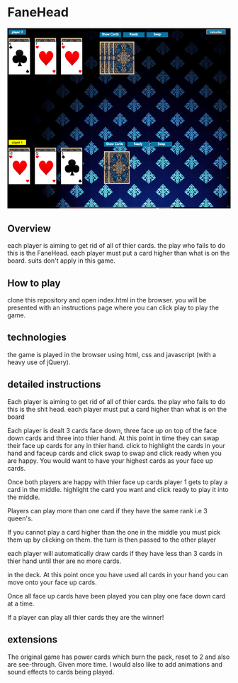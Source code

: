 # FaneHead

![](images/screenShot.png)

## Overview

each player is aiming to get rid of all of thier cards. the play who fails to do this is the FaneHead. each player must put a card higher than what is on the board. suits don't apply in this game.

## How to play

clone this repository and open index.html in the browser. you will be presented with an instructions page where you can click play to play the game.

## technologies

the game is played in the browser using html, css and javascript (with a heavy use of jQuery).

## detailed instructions

Each player is aiming to get rid of all of thier cards. the play who fails to do this is the shit head.  each player must put a card higher than what is on the board

Each player is dealt 3 cards face down, three face up on top of the face down cards and three into thier hand. At this point in time they can swap their face up cards for any in thier hand. click to highlight the cards in your hand and faceup cards and click swap to swap and click ready when you are happy.  You would want to have your highest cards as your face up cards.

Once both players are happy with thier face up cards player 1 gets to play a card in the middle.  highlight the card you want and click ready to play it into the middle.

Players can play more than one card if they have the same rank i.e 3 queen's.

If you cannot play a card higher than the one in the middle you must pick them up by clicking on them.  the turn is then passed to the other player

each player will automatically draw cards if they have less than 3 cards in thier hand until ther are no more cards.

in the deck. At this point once you have used all cards in your hand you can move onto your face up cards.

Once all face up cards have been played you can play one face down card at a time.

If a player can play all thier cards they are the winner!

## extensions 

The original game has power cards which burn the pack, reset to 2 and also are see-through. Given more time. I would also like to add animations and sound effects to cards being played.



